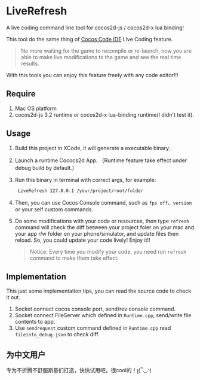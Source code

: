LiveRefresh
===========

A live coding command line tool for cocos2d-js / cocos2d-x lua binding!

This tool do the same thing of [Cocos Code IDE](http://www.cocos2d-x.org/products/codeide) Live Coding feature.

> No more waiting for the game to recompile or re-launch, now you are able to make live modifications to the game and see the real time results.

With this tools you can enjoy this feature freely with any code editor!!!

## Require

1. Mac OS platform
2. cocos2d-js 3.2 runtime or cocos2d-x lua-binding runtime(I didn't test it).

## Usage

1. Build this project in XCode, it will generate a executable binary.
2. Launch a runtime Cococs2d App. （Runtime feature take effect under debug build by default.）
3. Run this binary in terminal with correct args, for example:

		LiveRefresh 127.0.0.1 /your/project/root/folder
	
4. Then, you can use Cocos Console command, such as `fps off`、`version` or your self custom commands.

5. Do some modifications with your code or resources, then type `refresh` command will check the diff between your project foler on your mac and your app r/w folder on your phone/simulator, and update files then reload. So, you could update your code lively! Enjoy it!!
    > Notice: Every time you modify your code, you need run `refresh` command to make them take effect.

## Implementation

This just some implementation tips, you can read the source code to check it out.

1. Socket connect cocos console port, send/rev console command.
2. Socket connect FileServer which defined in `Runtime.cpp`, send/write file contents to app.
3. Use `sendrequest` custom command defined in `Runtime.cpp` read `fileinfo_debug.json` to check diff.

## 为中文用户

专为不折腾不舒服斯基们打造，快快试用吧，很cool的！ʅ(‾◡◝)
